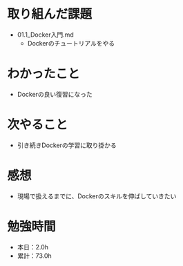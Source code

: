 # 取り組んだ課題
* 01.1_Docker入門.md
  * Dockerのチュートリアルをやる

# わかったこと
* Dockerの良い復習になった

# 次やること
* 引き続きDockerの学習に取り掛かる

# 感想
* 現場で扱えるまでに、Dockerのスキルを伸ばしていきたい

# 勉強時間
* 本日：2.0h
* 累計：73.0h
